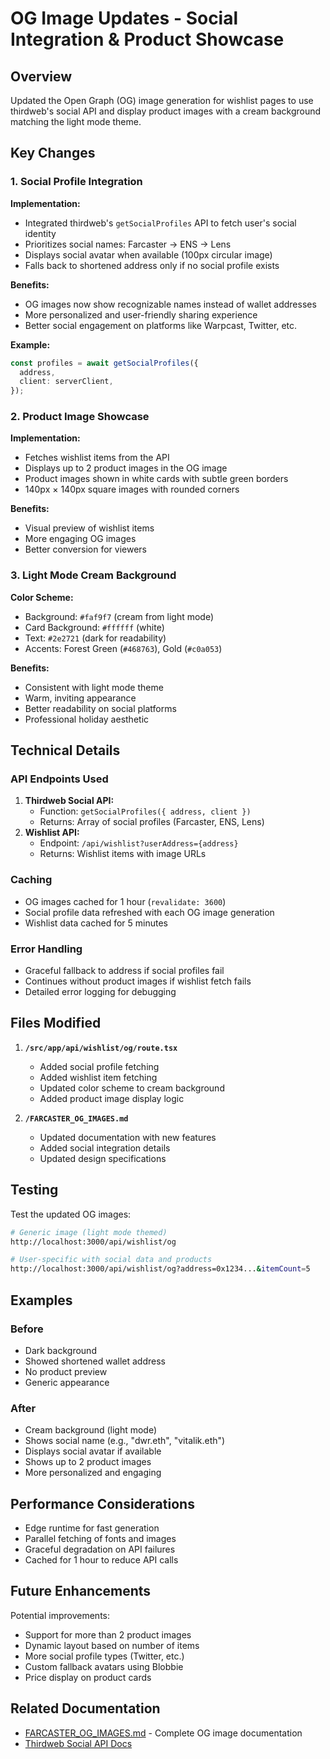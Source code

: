 # OG Image Updates - Social Integration & Product Showcase

## Overview

Updated the Open Graph (OG) image generation for wishlist pages to use thirdweb's social API and display product images with a cream background matching the light mode theme.

## Key Changes

### 1. Social Profile Integration

**Implementation:**

- Integrated thirdweb's `getSocialProfiles` API to fetch user's social identity
- Prioritizes social names: Farcaster → ENS → Lens
- Displays social avatar when available (100px circular image)
- Falls back to shortened address only if no social profile exists

**Benefits:**

- OG images now show recognizable names instead of wallet addresses
- More personalized and user-friendly sharing experience
- Better social engagement on platforms like Warpcast, Twitter, etc.

**Example:**

```typescript
const profiles = await getSocialProfiles({
  address,
  client: serverClient,
});
```

### 2. Product Image Showcase

**Implementation:**

- Fetches wishlist items from the API
- Displays up to 2 product images in the OG image
- Product images shown in white cards with subtle green borders
- 140px × 140px square images with rounded corners

**Benefits:**

- Visual preview of wishlist items
- More engaging OG images
- Better conversion for viewers

### 3. Light Mode Cream Background

**Color Scheme:**

- Background: `#faf9f7` (cream from light mode)
- Card Background: `#ffffff` (white)
- Text: `#2e2721` (dark for readability)
- Accents: Forest Green (`#468763`), Gold (`#c0a053`)

**Benefits:**

- Consistent with light mode theme
- Warm, inviting appearance
- Better readability on social platforms
- Professional holiday aesthetic

## Technical Details

### API Endpoints Used

1. **Thirdweb Social API:**
   - Function: `getSocialProfiles({ address, client })`
   - Returns: Array of social profiles (Farcaster, ENS, Lens)
2. **Wishlist API:**
   - Endpoint: `/api/wishlist?userAddress={address}`
   - Returns: Wishlist items with image URLs

### Caching

- OG images cached for 1 hour (`revalidate: 3600`)
- Social profile data refreshed with each OG image generation
- Wishlist data cached for 5 minutes

### Error Handling

- Graceful fallback to address if social profiles fail
- Continues without product images if wishlist fetch fails
- Detailed error logging for debugging

## Files Modified

1. **`/src/app/api/wishlist/og/route.tsx`**
   - Added social profile fetching
   - Added wishlist item fetching
   - Updated color scheme to cream background
   - Added product image display logic

2. **`/FARCASTER_OG_IMAGES.md`**
   - Updated documentation with new features
   - Added social integration details
   - Updated design specifications

## Testing

Test the updated OG images:

```bash
# Generic image (light mode themed)
http://localhost:3000/api/wishlist/og

# User-specific with social data and products
http://localhost:3000/api/wishlist/og?address=0x1234...&itemCount=5
```

## Examples

### Before

- Dark background
- Showed shortened wallet address
- No product preview
- Generic appearance

### After

- Cream background (light mode)
- Shows social name (e.g., "dwr.eth", "vitalik.eth")
- Displays social avatar if available
- Shows up to 2 product images
- More personalized and engaging

## Performance Considerations

- Edge runtime for fast generation
- Parallel fetching of fonts and images
- Graceful degradation on API failures
- Cached for 1 hour to reduce API calls

## Future Enhancements

Potential improvements:

- Support for more than 2 product images
- Dynamic layout based on number of items
- More social profile types (Twitter, etc.)
- Custom fallback avatars using Blobbie
- Price display on product cards

## Related Documentation

- [FARCASTER_OG_IMAGES.md](./FARCASTER_OG_IMAGES.md) - Complete OG image documentation
- [Thirdweb Social API Docs](https://portal.thirdweb.com/references/typescript/v5/getSocialProfiles)
